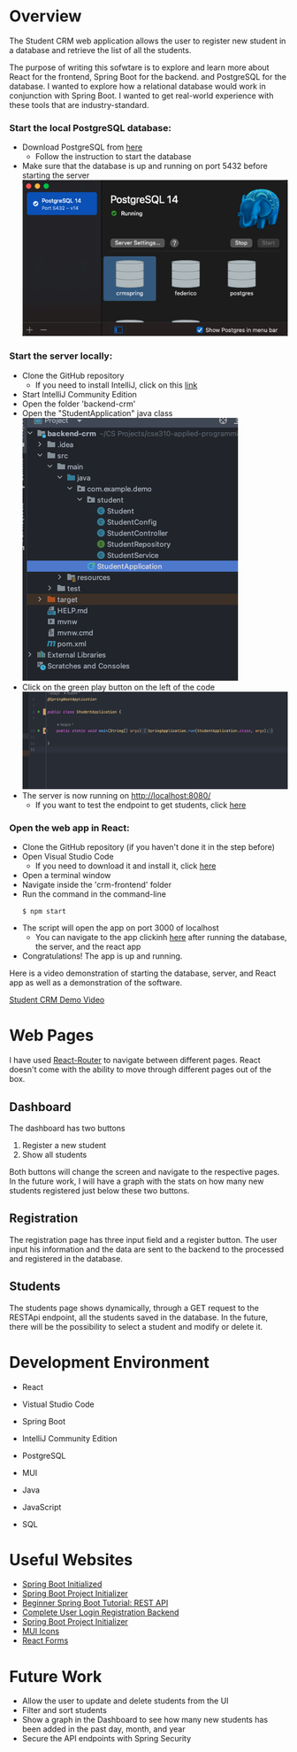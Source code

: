 # Overview
The Student CRM web application allows the user to register new student in a database and retrieve the list of all the students. 

The purpose of writing this sofwtare is to explore and learn more about React for the frontend, Spring Boot for the backend. and PostgreSQL for the database. I wanted to explore how a relational database would work in conjunction with Spring Boot. I wanted to get real-world experience with these tools that are industry-standard.

### Start the local PostgreSQL database:
* Download PostgreSQL from [here](https://postgresapp.com/)
  * Follow the instruction to start the database
* Make sure that the database is up and running on port 5432 before starting the server
![database](./images/db.png)

### Start the server locally: 
* Clone the GitHub repository
  * If you need to install IntelliJ, click on this 
  [link](https://www.jetbrains.com/toolbox-app/)
* Start IntelliJ Community Edition
* Open the folder 'backend-crm'
* Open the "StudentApplication" java class
![folders](./images/intellij_folders.png)
* Click on the green play button on the left of the code
![How to start the server](./images/start.png)
* The server is now running on [http://localhost:8080/](http://localhost:8080/)
  * If you want to test the endpoint to get students, click [here](http://localhost:8080/api/v1/student)

### Open the web app in React: 
* Clone the GitHub repository (if you haven't done it in the step before)
* Open Visual Studio Code
  * If you need to download it and install it, click [here](https://code.visualstudio.com/download)
* Open a terminal window
* Navigate inside the 'crm-frontend' folder
* Run the command in the command-line 
  ```
  $ npm start
  ```
* The script will open the app on port 3000 of localhost
  * You can navigate to the app clickinh [here](http://localhost:3000/) after running the database, the server, and the react app
* Congratulations! The app is up and running.

Here is a video demonstration of starting the database, server, and React app as well as a demonstration of the software.

[Student CRM Demo Video](https://youtu.be/73VZi1gOeiI)

# Web Pages


I have used [React-Router](https://reactrouter.com/) to navigate between different pages. React doesn't come with the ability to move through different pages out of the box.

## Dashboard
The dashboard has two buttons
1. Register a new student
2. Show all students

Both buttons will change the screen and navigate to the respective pages. In the future work, I will have a graph with the stats on how many new students registered just below these two buttons.

## Registration
The registration page has three input field and a register button. The user input his information and the data are sent to the backend to the processed and registered in the database.

## Students
The students page shows dynamically, through a GET request to the RESTApi endpoint, all the students saved in the database. In the future, there will be the possibility to select a student and modify or delete it.

# Development Environment
* React
* Vistual Studio Code
* Spring Boot
* IntelliJ Community Edition
* PostgreSQL
* MUI

* Java
* JavaScript
* SQL

# Useful Websites
* [Spring Boot Initialized](https://spring.io/) 
* [Spring Boot Project Initializer](https://start.spring.io/)
* [Beginner Spring Boot Tutorial: REST API](https://www.youtube.com/watch?v=9SGDpanrc8U)
* [Complete User Login Registration Backend](https://www.youtube.com/watch?v=QwQuro7ekvc&t=163s)
* [Spring Boot Project Initializer](https://start.spring.io/#!type=maven-project&language=java&platformVersion=2.7.0&packaging=jar&jvmVersion=18&groupId=com.federico&artifactId=crm-backend&name=crm-backend&description=CRM%20application%20for%20business&packageName=com.federico.crm-backend&dependencies=lombok,web,security,postgresql,data-jpa,mail)
* [MUI Icons](https://mui.com/material-ui/material-icons/)
* [React Forms](https://reactjs.org/docs/forms.html)

# Future Work
* Allow the user to update and delete students from the UI
* Filter and sort students
* Show a graph in the Dashboard to see how many new students has been added in the past day, month, and year
* Secure the API endpoints with Spring Security
